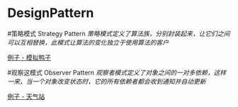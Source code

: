 # DesignPattern

#策略模式 Strategy Pattern
*策略模式定义了算法族，分别封装起来，让它们之间可以互相替换，此模式让算法的变化独立于使用算法的客户*  

[例子 - 模拟鸭子](src/ObserverPattern)

#观察这模式 Observer Pattern
*观察者模式定义了对象之间的一对多依赖，这样一来，当一个对象改变状态时，它的所有依赖者都会收到通知并自动更新*  

[例子 - 天气站](src/StrategyPattern)
